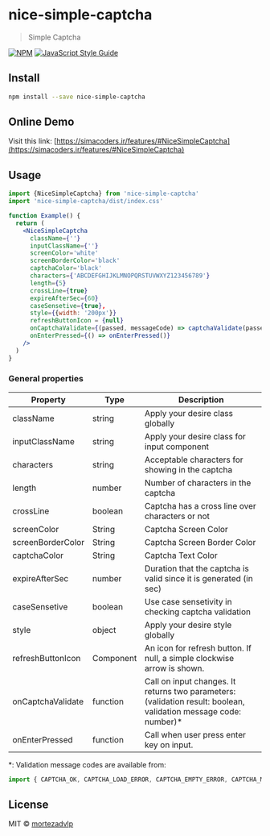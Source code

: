 # nice-simple-captcha

> Simple Captcha

[![NPM](https://img.shields.io/npm/v/nice-simple-captcha.svg)](https://www.npmjs.com/package/nice-simple-captcha) [![JavaScript Style Guide](https://img.shields.io/badge/code_style-standard-brightgreen.svg)](https://standardjs.com)

## Install

```bash
npm install --save nice-simple-captcha
```

## Online Demo

Visit this link:
[https://simacoders.ir/features/#NiceSimpleCaptcha](https://simacoders.ir/features/#NiceSimpleCaptcha)

## Usage

```jsx
import {NiceSimpleCaptcha} from 'nice-simple-captcha'
import 'nice-simple-captcha/dist/index.css'

function Example() {
  return (
    <NiceSimpleCaptcha
      className={''}
      inputClassName={''}
      screenColor='white'
      screenBorderColor='black'
      captchaColor='black'
      characters={'ABCDEFGHIJKLMNOPQRSTUVWXYZ123456789'}
      length={5}
      crossLine={true}
      expireAfterSec={60}
      caseSensetive={true},
      style={{width: '200px'}}
      refreshButtonIcon = {null}
      onCaptchaValidate={(passed, messageCode) => captchaValidate(passed, messageCode)}
      onEnterPressed={() => onEnterPressed()}
    />
  )
}
```

### General properties
<table>
  <thead>
    <tr>
      <th>Property</th>
      <th>Type</th>
      <th>Description</th>
    </tr>
  </thead>
  <tbody>
    <tr>
      <td>className</td>
      <td>string</td>
      <td>Apply your desire class globally</td>
    </tr>
    <tr>
      <td>inputClassName</td>
      <td>string</td>
      <td>Apply your desire class for input component</td>
    </tr>
      <td>characters</td>
      <td>string</td>
      <td>Acceptable characters for showing in the captcha</td>
    </tr>
    <tr>
      <td>length</td>
      <td>number</td>
      <td>Number of characters in the captcha</td>
    </tr>
    <tr>
      <td>crossLine</td>
      <td>boolean</td>
      <td>Captcha has a cross line over characters or not</td>
    </tr>
    <tr>
      <td>screenColor</td>
      <td>String</td>
      <td>Captcha Screen Color</td>
    </tr>
    <tr>
      <td>screenBorderColor</td>
      <td>String</td>
      <td>Captcha Screen Border Color</td>
    </tr>
    <tr>
      <td>captchaColor</td>
      <td>String</td>
      <td>Captcha Text Color</td>
    </tr>
    <tr>
      <td>expireAfterSec</td>
      <td>number</td>
      <td>Duration that the captcha is valid since it is generated (in sec)</td>
    </tr>
    <tr>
      <td>caseSensetive</td>
      <td>boolean</td>
      <td>Use case sensetivity in checking captcha validation</td>
    </tr>
    <tr>
      <td>style</td>
      <td>object</td>
      <td>Apply your desire style globally</td>
    </tr>
    <tr>
      <td>refreshButtonIcon</td>
      <td>Component</td>
      <td>An icon for refresh button. If null, a simple clockwise arrow is shown.</td>
    </tr>
    <tr>
      <td>onCaptchaValidate</td>
      <td>function</td>
      <td>Call on input changes. It returns two parameters: (validation result: boolean, validation message code: number)*</td>
    </tr>
    <tr>
      <td>onEnterPressed</td>
      <td>function</td>
      <td>Call when user press enter key on input.</td>
    </tr>
  </tbody>
</table>
*: Validation message codes are available from:

```jsx
import { CAPTCHA_OK, CAPTCHA_LOAD_ERROR, CAPTCHA_EMPTY_ERROR, CAPTCHA_MISMATCH_ERROR, CAPTCHA_EXPIRED } from 'nice-simple-captcha';
```


## License

MIT © [mortezadvlp](https://github.com/mortezadvlp)
